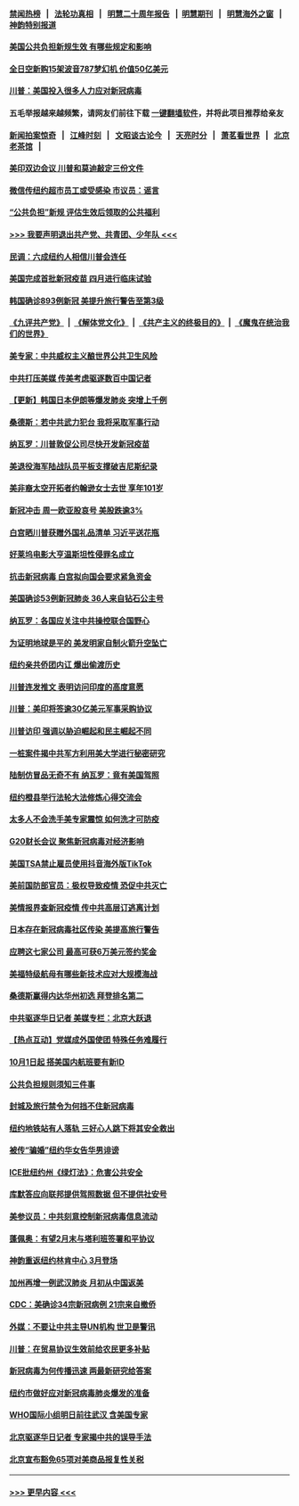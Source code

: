 #### [禁闻热榜](热点新闻.md?=0)  &nbsp;&nbsp;|&nbsp;&nbsp; [法轮功真相](https://github.com/gfw-breaker/truth/blob/master/README.md?=0) &nbsp;&nbsp;|&nbsp;&nbsp; [明慧二十周年报告](https://github.com/gfw-breaker/mh-reports/blob/master/README.md?=0) &nbsp;&nbsp;|&nbsp;&nbsp;[明慧期刊](https://github.com/gfw-breaker/mh-qikan) &nbsp;&nbsp;|&nbsp;&nbsp; [明慧海外之窗](https://github.com/gfw-breaker/mh-news/blob/master/README.md?=0) &nbsp;&nbsp;|&nbsp;&nbsp; [神韵特别报道](https://github.com/gfw-breaker/mh-news/blob/master/shenyun.md?=0)
#### [美国公共负担新规生效 有哪些规定和影响](../pages/nsc412/n11893866.md?t=02260402) 
#### [全日空新购15架波音787梦幻机 价值50亿美元](../pages/nsc412/n11895154.md?t=02260402) 
#### [川普：美国投入很多人力应对新冠病毒](../pages/nsc412/n11894977.md?t=02260402) 
#### 五毛举报越来越频繁，请网友们前往下载 [一键翻墙软件](https://github.com/gfw-breaker/ssr-accounts)，并将此项目推荐给亲友
#### [新闻拍案惊奇](https://github.com/gfw-breaker/banned-news/blob/master/pages/link4.md) &nbsp;&nbsp;|&nbsp;&nbsp; [江峰时刻](https://github.com/gfw-breaker/banned-news/blob/master/pages/link4.md) &nbsp;&nbsp;|&nbsp;&nbsp; [文昭谈古论今](https://github.com/gfw-breaker/banned-news/blob/master/pages/link4.md) &nbsp;&nbsp;|&nbsp;&nbsp; [天亮时分](https://github.com/gfw-breaker/banned-news/blob/master/pages/link4.md) &nbsp;&nbsp;|&nbsp;&nbsp; [萧茗看世界](https://github.com/gfw-breaker/banned-news/blob/master/pages/link4.md) &nbsp;&nbsp;|&nbsp;&nbsp; [北京老茶馆](https://github.com/gfw-breaker/banned-news/blob/master/pages/link4.md) &nbsp;&nbsp;|&nbsp;&nbsp; 
#### [美印双边会议 川普和莫迪敲定三份文件](../pages/nsc412/n11894247.md?t=02260402) 
#### [微信传纽约超市员工或受感染 市议员：谣言](../pages/nsc412/n11893861.md?t=02260402) 
#### [“公共负担”新规  评估生效后领取的公共福利](../pages/nsc412/n11893847.md?t=02260402) 
#### [>>> 我要声明退出共产党、共青团、少年队 <<<](https://github.com/begood0513/goodnews/blob/master/quit/letter.md) 
#### [民调：六成纽约人相信川普会连任](../pages/nsc412/n11893884.md?t=02260402) 
#### [美国完成首批新冠疫苗 四月进行临床试验](../pages/nsc412/n11893526.md?t=02260402) 
#### [韩国确诊893例新冠 美提升旅行警告至第3级](../pages/nsc412/n11893662.md?t=02260402) 
#### [《九评共产党》](https://github.com/begood0513/9ping.md/blob/master/README.md) &nbsp;|&nbsp; [《解体党文化》](../../../../jtdwh.md/blob/master/README.md)  &nbsp;|&nbsp; [《共产主义的终极目的》](../../../../gczydzjmd.md/blob/master/README.md) &nbsp;|&nbsp; [《魔鬼在统治我们的世界》](../../../../mgztzwmdsj.md/blob/master/README.md) 
#### [美专家：中共威权主义酿世界公共卫生风险](../pages/nsc412/n11893474.md?t=02260402) 
#### [中共打压美媒 传美考虑驱逐数百中国记者](../pages/nsc412/n11893178.md?t=02260402) 
#### [【更新】韩国日本伊朗等爆发肺炎 突增上千例](../pages/nsc412/n11890652.md?t=02260402) 
#### [桑德斯：若中共武力犯台 我将采取军事行动](../pages/nsc412/n11893282.md?t=02260402) 
#### [纳瓦罗：川普敦促公司尽快开发新冠疫苗](../pages/nsc412/n11893211.md?t=02260402) 
#### [美退役海军陆战队员平板支撑破吉尼斯纪录](../pages/nsc412/n11893022.md?t=02260402) 
#### [美非裔太空开拓者约翰逊女士去世 享年101岁](../pages/nsc412/n11892917.md?t=02260402) 
#### [新冠冲击 周一欧亚股哀号 美股跌逾3%](../pages/nsc412/n11892648.md?t=02260402) 
#### [白宫晒川普获赠外国礼品清单 习近平送花瓶](../pages/nsc412/n11892985.md?t=02260402) 
#### [好莱坞电影大亨温斯坦性侵罪名成立](../pages/nsc412/n11892907.md?t=02260402) 
#### [抗击新冠病毒 白宫拟向国会要求紧急资金](../pages/nsc412/n11892943.md?t=02260402) 
#### [美国确诊53例新冠肺炎 36人来自钻石公主号](../pages/nsc412/n11892877.md?t=02260402) 
#### [纳瓦罗：各国应关注中共操控联合国野心](../pages/nsc412/n11892856.md?t=02260402) 
#### [为证明地球是平的 美发明家自制火箭升空坠亡](../pages/nsc412/n11892645.md?t=02260402) 
#### [纽约亲共侨团内讧 爆出偷渡历史](../pages/nsc412/n11891235.md?t=02260402) 
#### [川普连发推文 表明访问印度的高度意愿](../pages/nsc412/n11891927.md?t=02260402) 
#### [川普：美印将签逾30亿美元军事采购协议](../pages/nsc412/n11892494.md?t=02260402) 
#### [川普访印 强调以胁迫崛起和民主崛起不同](../pages/nsc412/n11891855.md?t=02260402) 
#### [一桩案件揭中共军方利用美大学进行秘密研究](../pages/nsc412/n11891206.md?t=02260402) 
#### [陆制仿冒品无奇不有 纳瓦罗：竟有美国驾照](../pages/nsc412/n11890953.md?t=02260402) 
#### [纽约橙县举行法轮大法修炼心得交流会](../pages/nsc412/n11890760.md?t=02260402) 
#### [太多人不会洗手美专家震惊 如何洗才可防疫](../pages/nsc412/n11875866.md?t=02260402) 
#### [G20财长会议 聚焦新冠病毒对经济影响](../pages/nsc412/n11890400.md?t=02260402) 
#### [美国TSA禁止雇员使用抖音海外版TikTok](../pages/nsc412/n11890500.md?t=02260402) 
#### [美前国防部官员：极权导致疫情 恐促中共灭亡](../pages/nsc412/n11889092.md?t=02260402) 
#### [美情报界查新冠疫情 传中共高层订逃离计划](../pages/nsc412/n11888161.md?t=02260402) 
#### [日本存在新冠病毒社区传染 美提高旅行警告](../pages/nsc412/n11889917.md?t=02260402) 
#### [应聘这七家公司 最高可获6万美元签约奖金](../pages/nsc412/n11879446.md?t=02260402) 
#### [美福特级航母有哪些新技术应对大规模海战](../pages/nsc412/n11882087.md?t=02260402) 
#### [桑德斯赢得内达华州初选 拜登排名第二](../pages/nsc412/n11888760.md?t=02260402) 
#### [中共驱逐华日记者 美媒专栏：北京大跃退](../pages/nsc412/n11888453.md?t=02260402) 
#### [【热点互动】党媒成外国使团 特殊任务难履行](../pages/nsc412/n11888306.md?t=02260402) 
#### [10月1日起 搭美国内航班要有新ID](../pages/nsc412/n11888243.md?t=02260402) 
#### [公共负担规则须知三件事](../pages/nsc412/n11888123.md?t=02260402) 
#### [封城及旅行禁令为何挡不住新冠病毒](../pages/nsc412/n11888067.md?t=02260402) 
#### [纽约地铁站有人落轨   三好心人跳下将其安全救出](../pages/nsc412/n11888088.md?t=02260402) 
#### [被传“骗婚”纽约华女告华男诽谤](../pages/nsc412/n11887303.md?t=02260402) 
#### [ICE批纽约州《绿灯法》：危害公共安全](../pages/nsc412/n11887285.md?t=02260402) 
#### [库默答应向联邦提供驾照数据 但不提供社安号](../pages/nsc412/n11887269.md?t=02260402) 
#### [美参议员：中共刻意控制新冠病毒信息流动](../pages/nsc412/n11887949.md?t=02260402) 
#### [蓬佩奥：有望2月末与塔利班签署和平协议](../pages/nsc412/n11887248.md?t=02260402) 
#### [神韵重返纽约林肯中心 3月登场](../pages/nsc412/n11885013.md?t=02260402) 
#### [加州再增一例武汉肺炎 月初从中国返美](../pages/nsc412/n11886929.md?t=02260402) 
#### [CDC：美确诊34宗新冠病例 21宗来自撤侨](../pages/nsc412/n11886795.md?t=02260402) 
#### [外媒：不要让中共主导UN机构 世卫是警讯](../pages/nsc412/n11886401.md?t=02260402) 
#### [川普：在贸易协议生效前给农民更多补贴](../pages/nsc412/n11886549.md?t=02260402) 
#### [新冠病毒为何传播迅速 两最新研究给答案](../pages/nsc412/n11886505.md?t=02260402) 
#### [纽约市做好应对新冠病毒肺炎爆发的准备](../pages/nsc412/n11885019.md?t=02260402) 
#### [WHO国际小组明日前往武汉 含美国专家](../pages/nsc412/n11886380.md?t=02260402) 
#### [北京驱逐华日记者 专家揭中共的误导手法](../pages/nsc412/n11886124.md?t=02260402) 
#### [北京宣布豁免65项对美商品报复性关税](../pages/nsc412/n11885960.md?t=02260402) 

----
#### [ >>> 更早内容 <<< ](../indexes/nsc412-earlier.md)

